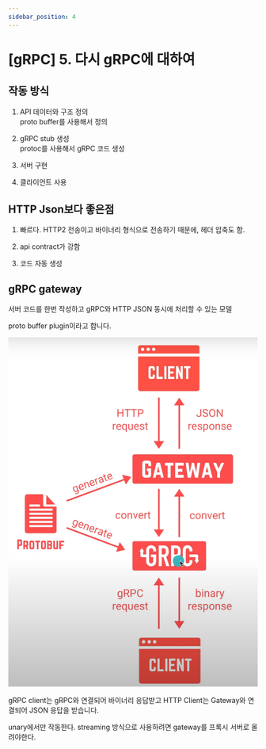 ```yaml
---
sidebar_position: 4
---
```


# [gRPC] 5. 다시 gRPC에 대하여

## 작동 방식

1. API 데이터와 구조 정의  
    proto buffer를 사용해서 정의


2. gRPC stub 생성  
    protoc를 사용해서 gRPC 코드 생성

3. 서버 구현

4. 클라이언트 사용

## HTTP Json보다 좋은점

1. 빠르다. HTTP2 전송이고 바이너리 형식으로 전송하기 때문에, 헤더 압축도 함.

2. api contract가 강함

3. 코드 자동 생성

## gRPC gateway

서버 코드를 한번 작성하고 gRPC와 HTTP JSON 동시에 처리할 수 있는 모델

proto buffer plugin이라고 합니다.

![Alt text](./img/image5.png)


gRPC client는 gRPC와 연결되어 바이너리 응답받고 HTTP Client는 Gateway와 연결되어 JSON 응답을 받습니다.

unary에서만 작동한다. streaming 방식으로 사용하려면 gateway를 프록시 서버로 올려야한다.